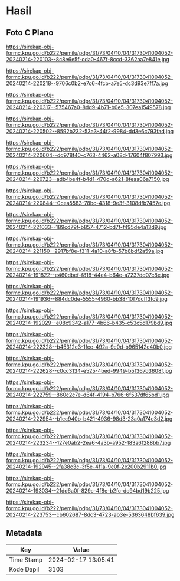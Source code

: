 # Hasil

## Foto C Plano

https://sirekap-obj-formc.kpu.go.id/b222/pemilu/pdpr/31/73/04/10/04/3173041004052-20240214-220103--8c8e6e5f-cda0-467f-8ccd-3362aa7e841e.jpg

https://sirekap-obj-formc.kpu.go.id/b222/pemilu/pdpr/31/73/04/10/04/3173041004052-20240214-220218--9706c0b2-e7c6-4fcb-a7e5-dc3d93e7ff7a.jpg

https://sirekap-obj-formc.kpu.go.id/b222/pemilu/pdpr/31/73/04/10/04/3173041004052-20240214-220317--575467a0-8dd9-4b71-b0e5-307ea1549578.jpg

https://sirekap-obj-formc.kpu.go.id/b222/pemilu/pdpr/31/73/04/10/04/3173041004052-20240214-220502--8592b232-53a3-44f2-9984-dd3e6c793fad.jpg

https://sirekap-obj-formc.kpu.go.id/b222/pemilu/pdpr/31/73/04/10/04/3173041004052-20240214-220604--dd978f40-c763-4462-a08d-17604f807993.jpg

https://sirekap-obj-formc.kpu.go.id/b222/pemilu/pdpr/31/73/04/10/04/3173041004052-20240214-220723--adb4be4f-b4d1-470d-a621-8feaa06a7150.jpg

https://sirekap-obj-formc.kpu.go.id/b222/pemilu/pdpr/31/73/04/10/04/3173041004052-20240214-220844--0cea5583-78bc-4318-9e3f-3108dfb7457e.jpg

https://sirekap-obj-formc.kpu.go.id/b222/pemilu/pdpr/31/73/04/10/04/3173041004052-20240214-221033--189cd79f-b857-4712-bd7f-f495de4a13d9.jpg

https://sirekap-obj-formc.kpu.go.id/b222/pemilu/pdpr/31/73/04/10/04/3173041004052-20240214-221150--2917bf8e-f311-4a10-a8fb-57b8bdf2a59a.jpg

https://sirekap-obj-formc.kpu.go.id/b222/pemilu/pdpr/31/73/04/10/04/3173041004052-20240214-191822--e460dbef-f818-44e4-b64e-a7237dd07c8e.jpg

https://sirekap-obj-formc.kpu.go.id/b222/pemilu/pdpr/31/73/04/10/04/3173041004052-20240214-191936--884dc0de-5555-4960-bb38-10f7dcff3fc9.jpg

https://sirekap-obj-formc.kpu.go.id/b222/pemilu/pdpr/31/73/04/10/04/3173041004052-20240214-192029--e08c9342-a177-4b66-b435-c53c5d179bd9.jpg

https://sirekap-obj-formc.kpu.go.id/b222/pemilu/pdpr/31/73/04/10/04/3173041004052-20240214-222328--b45312c3-1fce-492a-9e0d-b965142e40b0.jpg

https://sirekap-obj-formc.kpu.go.id/b222/pemilu/pdpr/31/73/04/10/04/3173041004052-20240214-222628--c0cc3134-e525-4bed-9949-b5f367d3608f.jpg

https://sirekap-obj-formc.kpu.go.id/b222/pemilu/pdpr/31/73/04/10/04/3173041004052-20240214-222759--860c2c7e-d64f-4194-b766-6f537df65bd1.jpg

https://sirekap-obj-formc.kpu.go.id/b222/pemilu/pdpr/31/73/04/10/04/3173041004052-20240214-222954--b1ec940b-b421-4936-98d3-23a0a174c3d2.jpg

https://sirekap-obj-formc.kpu.go.id/b222/pemilu/pdpr/31/73/04/10/04/3173041004052-20240214-223234--127e0ab2-2ea6-4a3b-a952-183a6f288bb7.jpg

https://sirekap-obj-formc.kpu.go.id/b222/pemilu/pdpr/31/73/04/10/04/3173041004052-20240214-192945--2fa38c3c-3f5e-4f1a-9e0f-2e200b2911b0.jpg

https://sirekap-obj-formc.kpu.go.id/b222/pemilu/pdpr/31/73/04/10/04/3173041004052-20240214-193034--21dd6a0f-829c-4f8e-b2fc-dc94bd19b225.jpg

https://sirekap-obj-formc.kpu.go.id/b222/pemilu/pdpr/31/73/04/10/04/3173041004052-20240214-223753--cb602687-8dc3-4723-ab3e-5363648bf639.jpg


## Metadata

| Key        | Value               |
| ---------- | ------------------- |
| Time Stamp | 2024-02-17 13:05:41 |
| Kode Dapil | 3103                |



